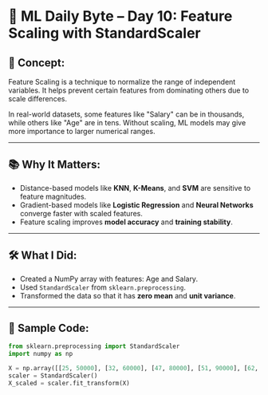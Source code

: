 # 🧠 ML Daily Byte – Day 10: Feature Scaling with StandardScaler

## 📌 Concept:
Feature Scaling is a technique to normalize the range of independent variables. It helps prevent certain features from dominating others due to scale differences.

In real-world datasets, some features like "Salary" can be in thousands, while others like "Age" are in tens. Without scaling, ML models may give more importance to larger numerical ranges.

---

## 📚 Why It Matters:
- Distance-based models like **KNN**, **K-Means**, and **SVM** are sensitive to feature magnitudes.
- Gradient-based models like **Logistic Regression** and **Neural Networks** converge faster with scaled features.
- Feature scaling improves **model accuracy** and **training stability**.

---

## 🛠️ What I Did:
- Created a NumPy array with features: Age and Salary.
- Used `StandardScaler` from `sklearn.preprocessing`.
- Transformed the data so that it has **zero mean** and **unit variance**.

---

## 🧪 Sample Code:
```python
from sklearn.preprocessing import StandardScaler
import numpy as np

X = np.array([[25, 50000], [32, 60000], [47, 80000], [51, 90000], [62, 120000]])
scaler = StandardScaler()
X_scaled = scaler.fit_transform(X)
